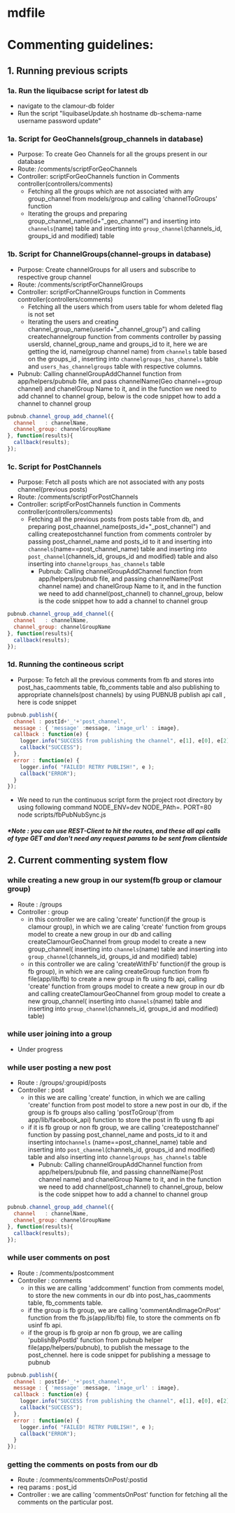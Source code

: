 # mdfile

# Commenting guidelines:

## 1. Running previous scripts
###	1a. Run the liquibacse script for latest db
- navigate to the clamour-db folder
- Run the script "liquibaseUpdate.sh hostname db-schema-name username password update"

###  1a. Script for GeoChannels(group_channels in database)
- Purpose: To create Geo Channels for all the groups present in our database
- Route: /comments/scriptForGeoChannels
- Controller: scriptForGeoChannels function in Comments controller(controllers/comments)
  - Fetching all the groups which are not associated with any group_channel from models/group and calling  'channelToGroups' function
  - Iterating the groups and preparing group_channel_name(id+"_geo_channel") and inserting into `channels`(name) table and inserting into `group_channel`(channels_id, groups_id and modified) table

###  1b. Script for ChannelGroups(channel-groups in database)
- Purpose: Create channelGroups for all users and subscribe to respective group channel
- Route: /comments/scriptForChannelGroups
- Controller: scriptForChannelGroups function in Comments controller(controllers/comments)
  - Fetching all the users which from users table for whom deleted flag is not set
  - Iterating the users and creating  channel_group_name(userid+"_channel_group") and calling createchannelgroup function from comments controller by passing usersId, channel_group_name and groups_id to it, here we are getting the id, name(group channel name) from `channels` table based on the groups_id , inserting into `channelgroups_has_channels` table and `users_has_channelgroups` table with respective columns.
- Pubnub: Calling channelGroupAddChannel function from app/helpers/pubnub file, and pass channelName(Geo channel==group channel) and chanelGroup Name to it, and in the function we need to add channel to channel group, below is the code snippet how to add a channel to channel group
```javascript
pubnub.channel_group_add_channel({
  channel   : channelName,
  channel_group: channelGroupName
}, function(results){
  callback(results);
});
```
###  1c. Script for PostChannels
- Purpose: Fetch all posts which are not associated with any posts channel(previous posts)
- Route: /comments/scriptForPostChannels
- Controller: scriptForPostChannels function in Comments controller(controllers/comments)
  - Fetching all the previous posts from posts table from db, and preparing post_chaannel_name(posts_id+"_post_channel") and calling createpostchannel function from comments controler by passing post_channel_name and posts_id to it and inserting into `channels`(name==post_channel_name) table and inserting into `post_channel`(channels_id, groups_id and modified) table and also inserting into `channelgroups_has_channels` table
    - Pubnub: Calling channelGroupAddChannel function from app/helpers/pubnub file, and passing channelName(Post channel name) and chanelGroup Name to it, and in the function we need to add channel(post_channel) to channel_group, below is the code snippet how to add a channel to channel group
```javascript
pubnub.channel_group_add_channel({
  channel   : channelName,
  channel_group: channelGroupName
}, function(results){
  callback(results);
});
```
### 1d. Running the contineous script
- Purpose: To fetch all the previous comments from fb and stores into post_has_caomments table, fb_comments table and also publishing to appropriate channels(post channels)  by using PUBNUB publish api call , here is code snippet
```javascript
pubnub.publish({
  channel : postId+'_'+'post_channel',
  message : { 'message' :message, 'image_url' : image},
  callback : function(e) {
    logger.info("SUCCESS from publishing the channel", e[1], e[0], e[2] );
    callback("SUCCESS");
  },
  error : function(e) {
    logger.info( "FAILED! RETRY PUBLISH!", e ); 
    callback("ERROR");
  }
});
```
- We need to run the continuous script form the project root directory by using following command 
NODE_ENV=dev NODE_PAth=. PORT=80 node scripts/fbPubNubSync.js

##### *Note : you can use REST-Client to hit the routes, and these all api calls of type GET and don't need any request params to be sent from clientside

## 2. Current commenting system flow

### while creating a new group in our system(fb group or clamour group)
- Route : /groups
- Controller : group 
  - in this controller we are caling 'create' function(if the group is clamour group), in  which  we are caling  'create' function from groups model to create a new group in our db and calling createClamourGeoChannel from group model to create a new group_channel( inserting into `channels`(name) table and inserting into `group_channel`(channels_id, groups_id and modified) table)
  - in this controller we are caling 'createWithFb' function(if the group is fb group), in  which  we are caling createGroup function from fb file(app/lib/fb) to create a new group in fb using fb api, calling 'create' function from groups model to create a new group in our db and calling createClamourGeoChannel from group model to create a new group_channel( inserting into `channels`(name) table and inserting into `group_channel`(channels_id, groups_id and modified) table)

### while user joining into a group
- Under progress

### while user posting a new post
- Route : /groups/:groupid/posts
- Controller : post
  - in this we are calling 'create' function, in which we are calling 'create' function from post model to store a new post in our db, if the group is fb groups also calling 'postToGroup'(from app/lib/facebook_api) function to store the post in fb usng fb api
  - if it is fb group or non fb group, we are calling 'createpostchannel' function by passing post_channel_name and posts_id to it and inserting into`channels` (name==post_channel_name) table and inserting into `post_channel`(channels_id, groups_id and modified) table and also inserting into `channelgroups_has_channels` table
    - Pubnub: Calling channelGroupAddChannel function from app/helpers/pubnub file, and passing channelName(Post channel name) and chanelGroup Name to it, and in the function we need to add channel(post_channel) to channel_group, below is the code snippet how to add a channel to channel group
```javascript
pubnub.channel_group_add_channel({
  channel   : channelName,
  channel_group: channelGroupName
}, function(results){
  callback(results);
});
```

### while user comments on post
- Route : /comments/postcomment
- Controller : comments
  - in this we are calling 'addcomment' function from comments model, to store the new comments in our db into post_has_caomments table, fb_comments table.
  - if the group is fb group, we are calling 'commentAndImageOnPost' function from the fb.js(app/lib/fb) file, to store the comments on fb usinf fb api.
  - if the group is fb groip ar non fb group, we are calling 'publishByPostId' function from pubnub helper file(app/helpers/pubnub), to publish the message to the post_chennel. here is code snippet for publishing a message to pubnub

```javascript
pubnub.publish({
  channel : postId+'_'+'post_channel',
  message : { 'message' :message, 'image_url' : image},
  callback : function(e) {
    logger.info("SUCCESS from publishing the channel", e[1], e[0], e[2] );
    callback("SUCCESS");
  },
  error : function(e) {
    logger.info( "FAILED! RETRY PUBLISH!", e ); 
    callback("ERROR");
  }
});
```

### getting the comments on posts from our db
- Route : /comments/commentsOnPost/:postid
- req params : post_id
- Controller : we are calling 'commentsOnPost' function for fetching all the comments on the particular post.
